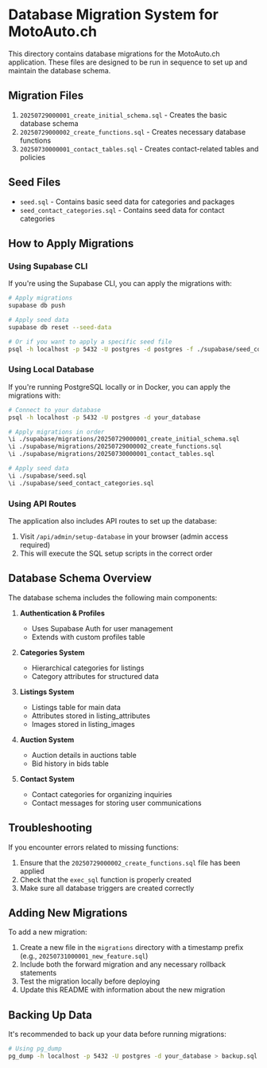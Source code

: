 # Database Migration System for MotoAuto.ch

This directory contains database migrations for the MotoAuto.ch application. These files are designed to be run in sequence to set up and maintain the database schema.

## Migration Files

1. `20250729000001_create_initial_schema.sql` - Creates the basic database schema
2. `20250729000002_create_functions.sql` - Creates necessary database functions
3. `20250730000001_contact_tables.sql` - Creates contact-related tables and policies

## Seed Files

- `seed.sql` - Contains basic seed data for categories and packages
- `seed_contact_categories.sql` - Contains seed data for contact categories

## How to Apply Migrations

### Using Supabase CLI

If you're using the Supabase CLI, you can apply the migrations with:

```bash
# Apply migrations
supabase db push

# Apply seed data
supabase db reset --seed-data

# Or if you want to apply a specific seed file
psql -h localhost -p 5432 -U postgres -d postgres -f ./supabase/seed_contact_categories.sql
```

### Using Local Database

If you're running PostgreSQL locally or in Docker, you can apply the migrations with:

```bash
# Connect to your database
psql -h localhost -p 5432 -U postgres -d your_database

# Apply migrations in order
\i ./supabase/migrations/20250729000001_create_initial_schema.sql
\i ./supabase/migrations/20250729000002_create_functions.sql
\i ./supabase/migrations/20250730000001_contact_tables.sql

# Apply seed data
\i ./supabase/seed.sql
\i ./supabase/seed_contact_categories.sql
```

### Using API Routes

The application also includes API routes to set up the database:

1. Visit `/api/admin/setup-database` in your browser (admin access required)
2. This will execute the SQL setup scripts in the correct order

## Database Schema Overview

The database schema includes the following main components:

1. **Authentication & Profiles**
   - Uses Supabase Auth for user management
   - Extends with custom profiles table

2. **Categories System**
   - Hierarchical categories for listings
   - Category attributes for structured data

3. **Listings System**
   - Listings table for main data
   - Attributes stored in listing_attributes
   - Images stored in listing_images

4. **Auction System**
   - Auction details in auctions table
   - Bid history in bids table

5. **Contact System**
   - Contact categories for organizing inquiries
   - Contact messages for storing user communications

## Troubleshooting

If you encounter errors related to missing functions:

1. Ensure that the `20250729000002_create_functions.sql` file has been applied
2. Check that the `exec_sql` function is properly created
3. Make sure all database triggers are created correctly

## Adding New Migrations

To add a new migration:

1. Create a new file in the `migrations` directory with a timestamp prefix (e.g., `20250731000001_new_feature.sql`)
2. Include both the forward migration and any necessary rollback statements
3. Test the migration locally before deploying
4. Update this README with information about the new migration

## Backing Up Data

It's recommended to back up your data before running migrations:

```bash
# Using pg_dump
pg_dump -h localhost -p 5432 -U postgres -d your_database > backup.sql
```
